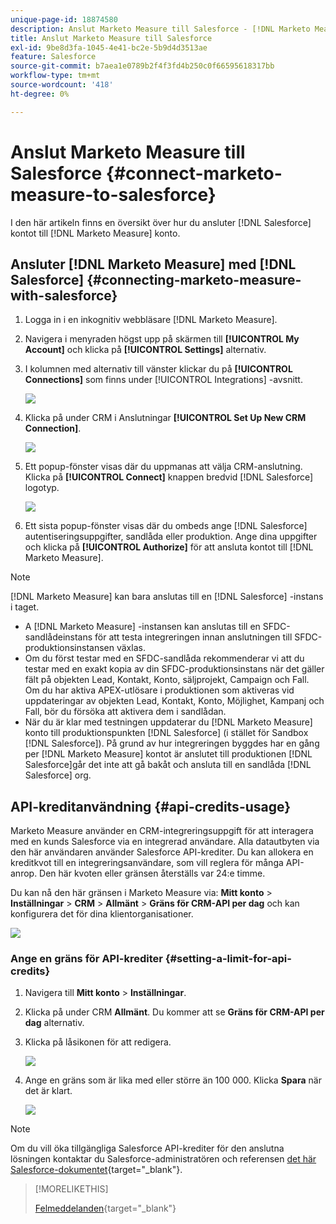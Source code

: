 ```yaml
---
unique-page-id: 18874580
description: Anslut Marketo Measure till Salesforce - [!DNL Marketo Measure] - Produktdokumentation
title: Anslut Marketo Measure till Salesforce
exl-id: 9be8d3fa-1045-4e41-bc2e-5b9d4d3513ae
feature: Salesforce
source-git-commit: b7aea1e0789b2f4f3fd4b250c0f66595618317bb
workflow-type: tm+mt
source-wordcount: '418'
ht-degree: 0%

---
```


# Anslut Marketo Measure till Salesforce {#connect-marketo-measure-to-salesforce}

I den här artikeln finns en översikt över hur du ansluter [!DNL Salesforce] kontot till [!DNL Marketo Measure] konto.

## Ansluter [!DNL Marketo Measure] med [!DNL Salesforce] {#connecting-marketo-measure-with-salesforce}

1. Logga in i en inkognitiv webbläsare [!DNL Marketo Measure].

1. Navigera i menyraden högst upp på skärmen till **[!UICONTROL My Account]** och klicka på **[!UICONTROL Settings]** alternativ.

1. I kolumnen med alternativ till vänster klickar du på **[!UICONTROL Connections]** som finns under [!UICONTROL Integrations] -avsnitt.

   ![](assets/connect-marketo-measure-to-salesforce-1.png)

1. Klicka på under CRM i Anslutningar **[!UICONTROL Set Up New CRM Connection]**.

   ![](assets/connect-marketo-measure-to-salesforce-2.png)

1. Ett popup-fönster visas där du uppmanas att välja CRM-anslutning. Klicka på **[!UICONTROL Connect]** knappen bredvid [!DNL Salesforce] logotyp.

   ![](assets/connect-marketo-measure-to-salesforce-3.png)

1. Ett sista popup-fönster visas där du ombeds ange [!DNL Salesforce] autentiseringsuppgifter, sandlåda eller produktion. Ange dina uppgifter och klicka på **[!UICONTROL Authorize]** för att ansluta kontot till [!DNL Marketo Measure].

>[!NOTE]
>
>[!DNL Marketo Measure] kan bara anslutas till en [!DNL Salesforce] -instans i taget.
>
>* A [!DNL Marketo Measure] -instansen kan anslutas till en SFDC-sandlådeinstans för att testa integreringen innan anslutningen till SFDC-produktionsinstansen växlas.
>* Om du först testar med en SFDC-sandlåda rekommenderar vi att du testar med en exakt kopia av din SFDC-produktionsinstans när det gäller fält på objekten Lead, Kontakt, Konto, säljprojekt, Campaign och Fall. Om du har aktiva APEX-utlösare i produktionen som aktiveras vid uppdateringar av objekten Lead, Kontakt, Konto, Möjlighet, Kampanj och Fall, bör du försöka att aktivera dem i sandlådan.
>* När du är klar med testningen uppdaterar du [!DNL Marketo Measure] konto till produktionspunkten [!DNL Salesforce] (i stället för Sandbox [!DNL Salesforce]). På grund av hur integreringen byggdes har en gång per [!DNL Marketo Measure] kontot är anslutet till produktionen [!DNL Salesforce]går det inte att gå bakåt och ansluta till en sandlåda [!DNL Salesforce] org.

## API-kreditanvändning {#api-credits-usage}

Marketo Measure använder en CRM-integreringsuppgift för att interagera med en kunds Salesforce via en integrerad användare. Alla datautbyten via den här användaren använder Salesforce API-krediter. Du kan allokera en kreditkvot till en integreringsanvändare, som vill reglera för många API-anrop. Den här kvoten eller gränsen återställs var 24:e timme.

Du kan nå den här gränsen i Marketo Measure via: **Mitt konto** > **Inställningar** > **CRM** > **Allmänt** > **Gräns för CRM-API per dag** och kan konfigurera det för dina klientorganisationer.

![](assets/connect-marketo-measure-to-salesforce-4.png)

### Ange en gräns för API-krediter {#setting-a-limit-for-api-credits}

1. Navigera till **Mitt konto** > **Inställningar**.

1. Klicka på under CRM **Allmänt**. Du kommer att se **Gräns för CRM-API per dag** alternativ.

1. Klicka på låsikonen för att redigera.

   ![](assets/connect-marketo-measure-to-salesforce-5.png)

1. Ange en gräns som är lika med eller större än 100 000. Klicka **Spara** när det är klart.

   ![](assets/connect-marketo-measure-to-salesforce-6.png)

>[!NOTE]
>
>Om du vill öka tillgängliga Salesforce API-krediter för den anslutna lösningen kontaktar du Salesforce-administratören och referensen [det här Salesforce-dokumentet](https://developer.salesforce.com/docs/atlas.en-us.salesforce_app_limits_cheatsheet.meta/salesforce_app_limits_cheatsheet/salesforce_app_limits_platform_api.htm){target="_blank"}.

>[!MORELIKETHIS]
>
>[Felmeddelanden](/help/configuration-and-setup/getting-started-with-marketo-measure/error-notifications.md){target="_blank"}
